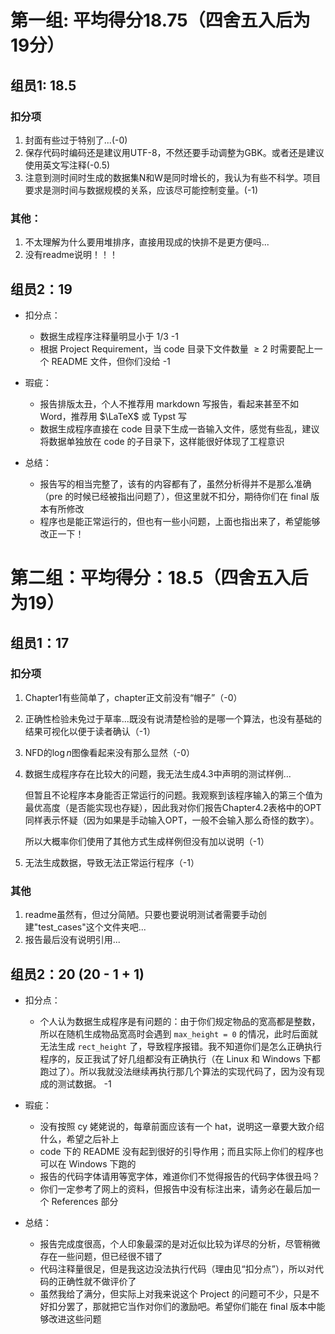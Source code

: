 # 第一组: 平均得分18.75（四舍五入后为19分）

## 组员1: 18.5

### 扣分项

1. 封面有些过于特别了...(-0)
2. 保存代码时编码还是建议用UTF-8，不然还要手动调整为GBK。或者还是建议使用英文写注释(-0.5)
3. 注意到测时间时生成的数据集N和W是同时增长的，我认为有些不科学。项目要求是测时间与数据规模的关系，应该尽可能控制变量。(-1)
   
### 其他：

1. 不太理解为什么要用堆排序，直接用现成的快排不是更方便吗...
2. 没有readme说明！！！

## 组员2：19

- 扣分点：
  
  - 数据生成程序注释量明显小于 1/3 -1
  - 根据 Project Requirement，当 code 目录下文件数量 $\ge 2$ 时需要配上一个 README 文件，但你们没给 -1
- 瑕疵：
  
  - 报告排版太丑，个人不推荐用 markdown 写报告，看起来甚至不如 Word，推荐用 $\LaTeX$ 或 Typst 写
  - 数据生成程序直接在 code 目录下生成一沓输入文件，感觉有些乱，建议将数据单独放在 code 的子目录下，这样能很好体现了工程意识
- 总结：
  
  - 报告写的相当完整了，该有的内容都有了，虽然分析得并不是那么准确（pre 的时候已经被指出问题了），但这里就不扣分，期待你们在 final 版本有所修改
  - 程序也是能正常运行的，但也有一些小问题，上面也指出来了，希望能够改正一下！

# 第二组：平均得分：18.5（四舍五入后为19）

## 组员1：17

### 扣分项

1. Chapter1有些简单了，chapter正文前没有“帽子”（-0）
2. 正确性检验未免过于草率...既没有说清楚检验的是哪一个算法，也没有基础的结果可视化以便于读者确认（-1）
3. NFD的$\log n$图像看起来没有那么显然（-0）
4. 数据生成程序存在比较大的问题，我无法生成4.3中声明的测试样例...
   
   但暂且不论程序本身能否正常运行的问题。我观察到该程序输入的第三个值为最优高度（是否能实现也存疑），因此我对你们报告Chapter4.2表格中的OPT同样表示怀疑（因为如果是手动输入OPT，一般不会输入那么奇怪的数字）。

   所以大概率你们使用了其他方式生成样例但没有加以说明（-1）
5. 无法生成数据，导致无法正常运行程序（-1）

### 其他

1. readme虽然有，但过分简陋。只要也要说明测试者需要手动创建"test_cases"这个文件夹吧...
2. 报告最后没有说明引用...

## 组员2：20 (20 - 1 + 1)

- 扣分点：
  
  - 个人认为数据生成程序是有问题的：由于你们规定物品的宽高都是整数，所以在随机生成物品宽高时会遇到 `max_height = 0` 的情况，此时后面就无法生成 `rect_height` 了，导致程序报错。我不知道你们是怎么正确执行程序的，反正我试了好几组都没有正确执行（在 Linux 和 Windows 下都跑过了）。所以我就没法继续再执行那几个算法的实现代码了，因为没有现成的测试数据。 -1
- 瑕疵：
  
  - 没有按照 cy 姥姥说的，每章前面应该有一个 hat，说明这一章要大致介绍什么，希望之后补上
  - code 下的 README 没有起到很好的引导作用；而且实际上你们的程序也可以在 Windows 下跑的
  - 报告的代码字体请用等宽字体，难道你们不觉得报告的代码字体很丑吗？
  - 你们一定参考了网上的资料，但报告中没有标注出来，请务必在最后加一个 References 部分

- 总结：
  
  - 报告完成度很高，个人印象最深的是对近似比较为详尽的分析，尽管稍微存在一些问题，但已经很不错了
  - 代码注释量很足，但是我这边没法执行代码（理由见“扣分点”），所以对代码的正确性就不做评价了
  - 虽然我给了满分，但实际上对我来说这个 Project 的问题可不少，只是不好扣分罢了，那就把它当作对你们的激励吧。希望你们能在 final 版本中能够改进这些问题